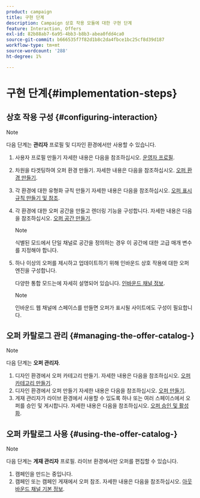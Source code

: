 ```yaml
---
product: campaign
title: 구현 단계
description: Campaign 상호 작용 모듈에 대한 구현 단계
feature: Interaction, Offers
exl-id: 82b88ab7-6a95-4bb3-b8b3-abea0fdd4ca0
source-git-commit: b666535f7f82d1b8c2da4fbce1bc25cf8d39d187
workflow-type: tm+mt
source-wordcount: '288'
ht-degree: 1%

---
```


# 구현 단계{#implementation-steps}



## 상호 작용 구성 {#configuring-interaction}

>[!NOTE]
>
>다음 단계는 **관리자** 프로필 및 디자인 환경에서만 사용할 수 있습니다.

1. 사용자 프로필 만들기 자세한 내용은 다음을 참조하십시오. [운영자 프로필](../../interaction/using/operator-profiles.md).
1. 차원을 타겟팅하여 오퍼 환경 만들기. 자세한 내용은 다음을 참조하십시오. [오퍼 환경 만들기](../../interaction/using/live-design-environments.md#creating-an-offer-environment).
1. 각 환경에 대한 유형화 규칙 만들기 자세한 내용은 다음을 참조하십시오. [오퍼 표시 규칙 만들기 및 참조](../../interaction/using/managing-offer-presentation.md#creating-and-referencing-an-offer-presentation-rule).
1. 각 환경에 대한 오퍼 공간을 만들고 렌더링 기능을 구성합니다. 자세한 내용은 다음을 참조하십시오. [오퍼 공간 만들기](../../interaction/using/creating-offer-spaces.md).

   >[!NOTE]
   >
   >식별된 모드에서 단일 채널로 공간을 정의하는 경우 이 공간에 대한 고급 매개 변수를 지정해야 합니다.

1. 하나 이상의 오퍼를 제시하고 업데이트하기 위해 인바운드 상호 작용에 대한 오퍼 엔진을 구성합니다.

   다양한 통합 모드는에 자세히 설명되어 있습니다. [인바운드 채널 정보](../../interaction/using/about-inbound-channels.md).

   >[!NOTE]
   >
   >인바운드 웹 채널에 스페이스를 만들면 오퍼가 표시될 사이트에도 구성이 필요합니다.

## 오퍼 카탈로그 관리 {#managing-the-offer-catalog-}

>[!NOTE]
>
>다음 단계는 **오퍼 관리자**.

1. 디자인 환경에서 오퍼 카테고리 만들기. 자세한 내용은 다음을 참조하십시오. [오퍼 카테고리 만들기](../../interaction/using/creating-offer-categories.md).
1. 디자인 환경에서 오퍼 만들기 자세한 내용은 다음을 참조하십시오. [오퍼 만들기](../../interaction/using/creating-an-offer.md).
1. 게재 관리자가 라이브 환경에서 사용할 수 있도록 하나 또는 여러 스페이스에서 오퍼를 승인 및 게시합니다. 자세한 내용은 다음을 참조하십시오. [오퍼 승인 및 활성화](../../interaction/using/approving-and-activating-an-offer.md).

## 오퍼 카탈로그 사용 {#using-the-offer-catalog-}

>[!NOTE]
>
>다음 단계는 **게재 관리자** 프로필. 라이브 환경에서만 오퍼를 편집할 수 있습니다.

1. 캠페인을 만드는 중입니다.
1. 캠페인 또는 캠페인 게재에서 오퍼 참조. 자세한 내용은 다음을 참조하십시오. [아웃바운드 채널 기본 정보](../../interaction/using/about-outbound-channels.md).
